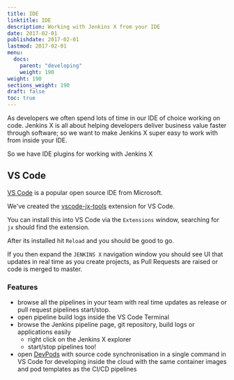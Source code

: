 ```yaml
---
title: IDE
linktitle: IDE
description: Working with Jenkins X from your IDE
date: 2017-02-01
publishdate: 2017-02-01
lastmod: 2017-02-01
menu:
  docs:
    parent: "developing"
    weight: 190
weight: 190
sections_weight: 190
draft: false
toc: true
---
```



As developers we often spend lots of time in our IDE of choice working on code. Jenkins X is all about helping developers deliver business value faster through software; so we want to make Jenkins X super easy to work with from inside your IDE.

So we have IDE plugins for working with Jenkins X

## VS Code

[VS Code](https://code.visualstudio.com/) is a popular open source IDE from Microsoft.

We've created the [vscode-jx-tools](https://github.com/jenkins-x/vscode-jx-tools) extension for VS Code.

You can install this into VS Code via the `Extensions` window, searching for `jx` should find the extension.

After its installed hit `Reload` and you should be good to go.

If you then expand the `JENKINS X` navigation window you should see UI that updates in real time as you create projects, as Pull Requests are raised or code is merged to master.

### Features

* browse all the pipelines in your team with real time updates as release or pull request pipelines start/stop.
* open pipeline build logs inside the VS Code Terminal
* browse the Jenkins pipeline page, git repository, build logs or applications easily
  * right click on the Jenkins X explorer
  * start/stop pipelines too! 
* open [DevPods](developing/devpods/) with source code synchronisation in a single command in VS Code for developing inside the cloud with the same container images and pod templates as the CI/CD pipelines  




